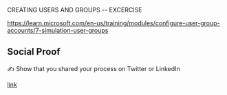 CREATING USERS AND GROUPS -- EXCERCISE 

https://learn.microsoft.com/en-us/training/modules/configure-user-group-accounts/7-simulation-user-groups 

## Social Proof

✍️ Show that you shared your process on Twitter or LinkedIn

[link](link)
